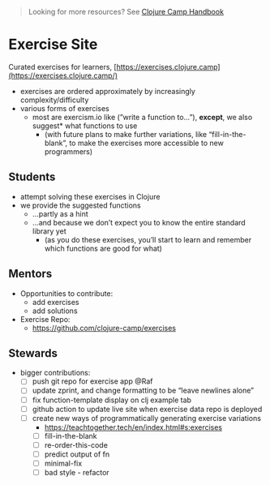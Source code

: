 > Looking for more resources? See [Clojure Camp Handbook](README.md)

# Exercise Site

Curated exercises for learners, [https://exercises.clojure.camp](https://exercises.clojure.camp/)

- exercises are ordered approximately by increasingly complexity/difficulty
- various forms of exercises
  - most are exercism.io like (”write a function to…”), **except**, we also suggest\* what functions to use
    - (with future plans to make further variations, like “fill-in-the-blank”, to make the exercises more accessible to new programmers)

## Students

- attempt solving these exercises in Clojure
- we provide the suggested functions
  - …partly as a hint
  - …and because we don’t expect you to know the entire standard library yet
    - (as you do these exercises, you’ll start to learn and remember which functions are good for what)

## Mentors

- Opportunities to contribute:
  - add exercises
  - add solutions
- Exercise Repo:
  - https://github.com/clojure-camp/exercises

## Stewards

- bigger contributions:
  - [ ] push git repo for exercise app @Raf
  - [ ] update zprint, and change formatting to be “leave newlines alone”
  - [ ] fix function-template display on clj example tab
  - [ ] github action to update live site when exercise data repo is deployed
  - [ ] create new ways of programmatically generating exercise variations
    - https://teachtogether.tech/en/index.html#s:exercises
    - [ ] fill-in-the-blank
    - [ ] re-order-this-code
    - [ ] predict output of fn
    - [ ] minimal-fix
    - [ ] bad style - refactor
